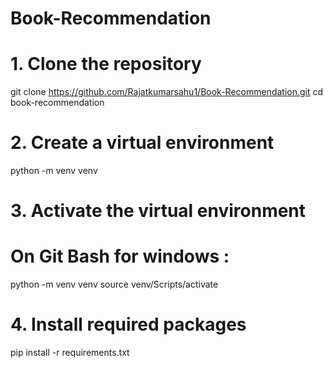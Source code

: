 # Book-Recommendation

# 1. Clone the repository
git clone https://github.com/Rajatkumarsahu1/Book-Recommendation.git
cd book-recommendation

# 2. Create a virtual environment
python -m venv venv

# 3. Activate the virtual environment

# On Git Bash for windows :
python -m venv venv
source venv/Scripts/activate



# 4. Install required packages
pip install -r requirements.txt



